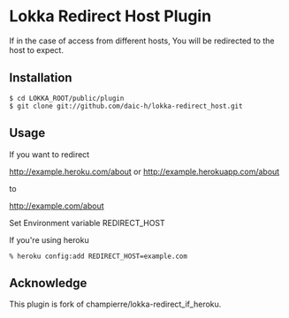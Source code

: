 # Lokka Redirect Host Plugin

If in the case of access from different hosts, You will be redirected to the host to expect.

## Installation

    $ cd LOKKA_ROOT/public/plugin
    $ git clone git://github.com/daic-h/lokka-redirect_host.git

## Usage

If you want to redirect

http://example.heroku.com/about or http://example.herokuapp.com/about

to

http://example.com/about

Set Environment variable REDIRECT_HOST

If you're using heroku

    % heroku config:add REDIRECT_HOST=example.com

## Acknowledge

This plugin is fork of champierre/lokka-redirect_if_heroku.


